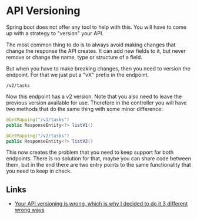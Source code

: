 # API Versioning

Spring boot does not offer any tool to help with this. You will have to come up with a strategy to "version" your API.

The most common thing to do is to always avoid making changes that change the response the API creates. It can add new fields
to it, but never remove or change the name, type or structure of a field.

But when you have to make breaking changes, then you need to version the endpoint. For that we just put a "vX" prefix in the endpoint.

````
/v2/tasks
````

Now this endpoint has a v2 version. Note that you also need to leave the previous version available for use. Therefore in the
controller you will have two methods that do the same thing with some minor difference:

````java
@GetMapping("/v1/tasks")
public ResponseEntity<?> listV1()

@GetMapping("/v2/tasks")
public ResponseEntity<?> listV2()
````

This now creates the problem that you need to keep support for both endpoints. There is no solution for that, maybe you can
share code between them, but in the end there are two entry points to the same functionality that you need to keep in check.

## Links

- [Your API versioning is wrong, which is why I decided to do it 3 different wrong ways](https://www.troyhunt.com/your-api-versioning-is-wrong-which-is/)